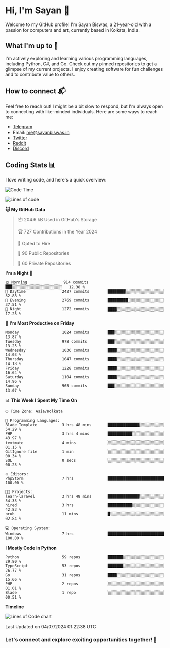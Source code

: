 # Hi, I'm Sayan 👋

Welcome to my GitHub profile! I'm Sayan Biswas, a 21-year-old with a passion for computers and art, currently based in Kolkata, India.

## What I'm up to 🚀

I'm actively exploring and learning various programming languages, including Python, C#, and Go. Check out my pinned repositories to get a glimpse of my current projects. I enjoy creating software for fun challenges and to contribute value to others.

## How to connect 📬

Feel free to reach out! I might be a bit slow to respond, but I'm always open to connecting with like-minded individuals. Here are some ways to reach me:

- [Telegram](https://t.me/dank_as_fuck)
- Email: [me@sayanbiswas.in](mailto:me@sayanbiswas.in)
- [Twitter](https://twitter.com/TheDankDel)
- [Reddit](https://www.reddit.com/user/dank_as_fuck_/)
- [Discord](https://discordapp.com/users/506536929152466945)

## Coding Stats 📊

I love writing code, and here's a quick overview:

<!--START_SECTION:waka-->
![Code Time](http://img.shields.io/badge/Code%20Time-1%2C651%20hrs%2029%20mins-blue)

![Lines of code](https://img.shields.io/badge/From%20Hello%20World%20I%27ve%20Written-5.7%20million%20lines%20of%20code-blue)

**🐱 My GitHub Data** 

> 📦 204.6 kB Used in GitHub's Storage 
 > 
> 🏆 727 Contributions in the Year 2024
 > 
> 💼 Opted to Hire
 > 
> 📜 90 Public Repositories 
 > 
> 🔑 60 Private Repositories 
 > 
**I'm a Night 🦉** 

```text
🌞 Morning                914 commits         ███░░░░░░░░░░░░░░░░░░░░░░   12.38 % 
🌆 Daytime                2427 commits        ████████░░░░░░░░░░░░░░░░░   32.88 % 
🌃 Evening                2769 commits        █████████░░░░░░░░░░░░░░░░   37.51 % 
🌙 Night                  1272 commits        ████░░░░░░░░░░░░░░░░░░░░░   17.23 % 
```
📅 **I'm Most Productive on Friday** 

```text
Monday                   1024 commits        ███░░░░░░░░░░░░░░░░░░░░░░   13.87 % 
Tuesday                  978 commits         ███░░░░░░░░░░░░░░░░░░░░░░   13.25 % 
Wednesday                1036 commits        ████░░░░░░░░░░░░░░░░░░░░░   14.03 % 
Thursday                 1047 commits        ████░░░░░░░░░░░░░░░░░░░░░   14.18 % 
Friday                   1228 commits        ████░░░░░░░░░░░░░░░░░░░░░   16.64 % 
Saturday                 1104 commits        ████░░░░░░░░░░░░░░░░░░░░░   14.96 % 
Sunday                   965 commits         ███░░░░░░░░░░░░░░░░░░░░░░   13.07 % 
```


📊 **This Week I Spent My Time On** 

```text
🕑︎ Time Zone: Asia/Kolkata

💬 Programming Languages: 
Blade Template           3 hrs 48 mins       ██████████████░░░░░░░░░░░   54.29 % 
PHP                      3 hrs 4 mins        ███████████░░░░░░░░░░░░░░   43.97 % 
textmate                 4 mins              ░░░░░░░░░░░░░░░░░░░░░░░░░   01.15 % 
GitIgnore file           1 min               ░░░░░░░░░░░░░░░░░░░░░░░░░   00.34 % 
SQL                      0 secs              ░░░░░░░░░░░░░░░░░░░░░░░░░   00.23 % 

🔥 Editors: 
PhpStorm                 7 hrs               █████████████████████████   100.00 % 

🐱‍💻 Projects: 
learn-laravel            3 hrs 48 mins       ██████████████░░░░░░░░░░░   54.33 % 
hired                    3 hrs               ███████████░░░░░░░░░░░░░░   42.83 % 
bruh                     11 mins             █░░░░░░░░░░░░░░░░░░░░░░░░   02.84 % 

💻 Operating System: 
Windows                  7 hrs               █████████████████████████   100.00 % 
```

**I Mostly Code in Python** 

```text
Python                   59 repos            ███████░░░░░░░░░░░░░░░░░░   29.80 % 
TypeScript               53 repos            ███████░░░░░░░░░░░░░░░░░░   26.77 % 
Go                       31 repos            ████░░░░░░░░░░░░░░░░░░░░░   15.66 % 
PHP                      2 repos             ░░░░░░░░░░░░░░░░░░░░░░░░░   01.01 % 
Blade                    1 repo              ░░░░░░░░░░░░░░░░░░░░░░░░░   00.51 % 
```



**Timeline**

![Lines of Code chart](https://raw.githubusercontent.com/Dank-del/Dank-del/main/assets/bar_graph.png)


 Last Updated on 04/07/2024 01:22:38 UTC
<!--END_SECTION:waka-->

### Let's connect and explore exciting opportunities together! 🚀
